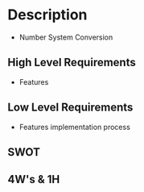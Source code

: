 # Description
* Number System Conversion

## High Level Requirements
* Features

## Low Level Requirements
* Features implementation process

## SWOT

## 4W's & 1H